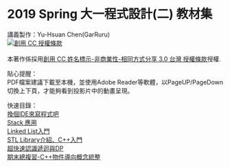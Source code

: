 # 2019 Spring 大一程式設計(二) 教材集

講義製作：Yu-Hsuan Chen(GarRuru)  
<a rel="license" href="http://creativecommons.org/licenses/by-nc-sa/3.0/tw/"><img alt="創用 CC 授權條款" style="border-width:0" src="https://i.creativecommons.org/l/by-nc-sa/3.0/tw/88x31.png" /></a><br />  
本著作係採用<a rel="license" href="http://creativecommons.org/licenses/by-nc-sa/3.0/tw/">創用 CC 姓名標示-非商業性-相同方式分享 3.0 台灣 授權條款</a>授權.  

貼心提醒：  
PDF檔案建議下載至本機，並使用Adobe Reader等軟體，以PageUP/PageDown切換上下頁，才能夠看到投影片中的動畫呈現。  

快速目錄：  
[換個IDE來寫程式吧](https://github.com/GarRuru/1072NTOUCSE-CPPLecture/blob/master/p0-Better%20IDE.pdf)  
[Stack 應用](https://github.com/GarRuru/1072NTOUCSE-CPPLecture/blob/master/p3-4%20splitted.pdf)  
[Linked List入門](https://github.com/GarRuru/1072NTOUCSE-CPPLecture/blob/master/p5-Linked%20List%20Intro.pdf)  
[STL Library介紹、C++入門](https://github.com/GarRuru/1072NTOUCSE-CPPLecture/blob/master/p7-Advanced%20CPP.pdf)  
[超快速認識遞迴與DP](https://github.com/GarRuru/1072NTOUCSE-CPPLecture/blob/master/p9-QuickLook-DPandRecursive.pdf)  
[期末總複習-C++物件導向概念統整](https://github.com/GarRuru/1072NTOUCSE-CPPLecture/blob/master/p11-OOPforbeginner.pdf)  
